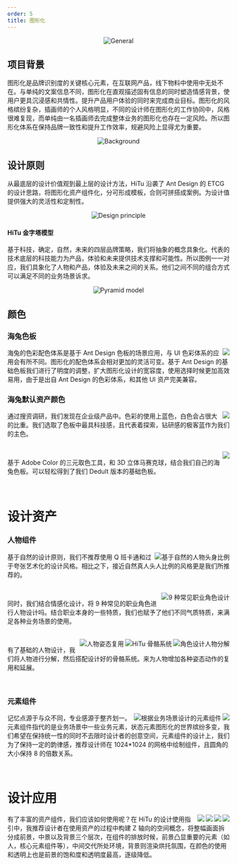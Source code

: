 ```yaml
---
order: 5
title: 图形化
---
```


<div style="text-align:center;">
  <img alt="General" src="https://gw.alipayobjects.com/mdn/rms_08e378/afts/img/A*WzMpTIP8R6gAAAAAAAAAAABkARQnAQ" />
</div>

## 项目背景

图形化是品牌识别度的关键核心元素，在互联网产品，线下物料中使用中无处不在。与单纯的文案信息不同，图形化在直观描述固有信息的同时塑造情感背景，使用户更具沉浸感和共情性。提升产品用户体验的同时来完成商业目标。图形化的风格缤纷复杂，插画师的个人风格明显，不同的设计师在图形化的工作协同中，风格很难复现，而单纯由一名插画师去完成整体业务的图形化也存在一定风险。所以图形化体系在保持品牌一致性和提升工作效率，规避风险上显得尤为重要。

<div style="text-align:center;">
  <img alt="Background" src="https://gw.alipayobjects.com/mdn/rms_08e378/afts/img/A*rSUBTL8hv9sAAAAAAAAAAABkARQnAQ" />
</div>

## 设计原则

从最底层的设计价值观到最上层的设计方法，HiTu 沿袭了 Ant Design 的 ETCG 的设计思路，将图形化资产组件化，分可形成模板，合则可拼搭成案例。为设计值提供强大的灵活性和定制性。

<div style="text-align:center;">
  <img alt="Design principle" src="https://gw.alipayobjects.com/mdn/rms_08e378/afts/img/A*WKEzS5-_zYAAAAAAAAAAAABkARQnAQ" />
</div>

#### HiTu 金字塔模型

基于科技，确定，自然，未来的四层品牌策略，我们将抽象的概念具象化。代表的技术底层的科技能力为产品，体验和未来提供技术支撑和可能性。所以图例一一对应，我们具象化了人物和产品，体验及未来之间的关系。他们之间不同的组合方式可以满足不同的业务场景诉求。

<div style="text-align:center;">
  <img alt="Pyramid model" src="https://gw.alipayobjects.com/mdn/rms_08e378/afts/img/A*gCoSS5DaCNEAAAAAAAAAAABkARQnAQ" />
</div>

## 颜色

### 海兔色板

<img class="preview-img no-padding" align="right" description="海兔色板" src="https://gw.alipayobjects.com/mdn/rms_08e378/afts/img/A*5ZE6RrjW-jQAAAAAAAAAAABkARQnAQ" />

海兔的色彩配色体系是基于 Ant Design 色板的场景应用，与 UI 色彩体系的应用会有所不同。图形化的配色体系会相对更加的灵活可变。基于 Ant Design 的基础色板我们进行了明度的调整，扩大图形化设计的宽容度，使用选择时候更加高效易用，由于是出自 Ant Design 的色彩体系，和其他 UI 资产完美兼容。

### 海兔默认资产颜色

<img class="preview-img no-padding" align="right" src="https://gw.alipayobjects.com/mdn/rms_08e378/afts/img/A*t4D6QaFM2DAAAAAAAAAAAABkARQnAQ" />

通过搜资调研，我们发现在企业级产品中。色彩的使用上蓝色，白色会占很大的比重。我们选取了色板中最具科技感，且代表着探索，钻研感的极客蓝作为我们的主色。

<br />

<img class="preview-img no-padding" align="right" src="https://gw.alipayobjects.com/mdn/rms_08e378/afts/img/A*fI2hSI8v0bgAAAAAAAAAAABkARQnAQ" />

基于 Adobe Color 的三元取色工具，和 3D 立体马赛克球，结合我们自己的海兔色板。可以轻松得到了我们 Dedult 版本的基础色板。

<br />

# 设计资产

### 人物组件

<img class="preview-img" align="right" alt="基于自然的人物头身比例" src="https://gw.alipayobjects.com/mdn/rms_08e378/afts/img/A*09cDSb88sjgAAAAAAAAAAABkARQnAQ" />

基于自然的设计原则，我们不推荐使用 Q 班卡通和过于夸张艺术化的设计风格。相比之下，接近自然真人头人比例的风格更是我们所推荐的。

<br />

<img class="preview-img" align="right" alt="9 种常见职业角色设计" src="https://gw.alipayobjects.com/mdn/rms_08e378/afts/img/A*xjrVRoIZtYwAAAAAAAAAAABkARQnAQ" />

同时，我们结合情感化设计，将 9 种常见的职业角色进行人物设计吗。结合职业本身的一些特质，我们也赋予了他们不同气质特质，来满足各种业务场景的使用。

<br />

<img class="preview-img" align="right" alt="角色设计人物分解" src="https://gw.alipayobjects.com/mdn/rms_08e378/afts/img/A*uoxQS6xUq5UAAAAAAAAAAABkARQnAQ" />

<img class="preview-img" align="right" alt="HiTu 骨骼系统" src="https://gw.alipayobjects.com/mdn/rms_08e378/afts/img/A*9-cATIWgPx8AAAAAAAAAAABkARQnAQ" />

<img class="preview-img" align="right" alt="人物姿态复用" src="https://gw.alipayobjects.com/mdn/rms_08e378/afts/img/A*7JLsQ4whNKkAAAAAAAAAAABkARQnAQ" />

有了基础的人物设计，我们将人物进行分解，然后搭配设计好的骨骼系统。来为人物增加各种姿态动作的复用和延展。

<br />

### 元素组件

<img class="preview-img" align="right" src="https://gw.alipayobjects.com/mdn/rms_08e378/afts/img/A*-LbbSads11EAAAAAAAAAAABkARQnAQ" />

<img class="preview-img" align="right" alt="根据业务场景设计的元素组件" src="https://gw.alipayobjects.com/mdn/rms_08e378/afts/img/A*FcRKRLwPIz4AAAAAAAAAAABkARQnAQ" />

记忆点源于与众不同，专业感源于整齐划一。元素组件指代的是业务场景中一些业务元素，状态元素图形化的世界缤纷多变，我们希望在保持统一性的同时不去限时设计者的创意空间，元素组件的设计上，我们为了保持一定的韵律感，推荐设计师在 1024\*1024 的网格中绘制组件，且圆角的大小保持 8 的倍数关系。

<br />

# 设计应用

<img class="preview-img" align="right" src="https://gw.alipayobjects.com/mdn/rms_08e378/afts/img/A*puHVQJEe-oIAAAAAAAAAAABkARQnAQ" />

<img class="preview-img" align="right" src="https://gw.alipayobjects.com/mdn/rms_08e378/afts/img/A*W-PzSadIFeAAAAAAAAAAAABkARQnAQ" />

<img class="preview-img" align="right" src="https://gw.alipayobjects.com/mdn/rms_08e378/afts/img/A*OJoaQ77tczIAAAAAAAAAAABkARQnAQ" />

<img class="preview-img" align="right" src="https://gw.alipayobjects.com/mdn/rms_08e378/afts/img/A*IySSSoBaGPYAAAAAAAAAAABkARQnAQ" />

有了丰富的资产组件，我们应该如何使用呢？在 HiTu 的设计使用指引中，我推荐设计者在使用资产的过程中构建 Z 轴向的空间概念，将整幅画面拆分成前景，中景以及背景三个层次，在组件的排放时候，前景凸显重要的元素（如人，核心元素组件等），中间交代所处环境，背景则渲染烘托氛围，在颜色的使用和透明上也是前景的饱和度和透明度最高，逐级降低。

<br />
